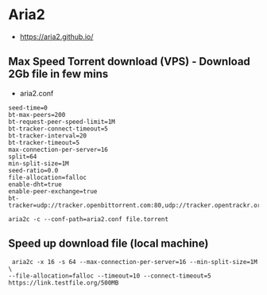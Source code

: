 # Aria2
- https://aria2.github.io/

## Max Speed Torrent download (VPS) - Download 2Gb file in few mins
- aria2.conf
```
seed-time=0
bt-max-peers=200
bt-request-peer-speed-limit=1M
bt-tracker-connect-timeout=5
bt-tracker-interval=20
bt-tracker-timeout=5
max-connection-per-server=16
split=64
min-split-size=1M
seed-ratio=0.0
file-allocation=falloc
enable-dht=true
enable-peer-exchange=true
bt-tracker=udp://tracker.openbittorrent.com:80,udp://tracker.opentrackr.org:1337,udp://tracker.coppersurfer.tk:6969
```

```
aria2c -c --conf-path=aria2.conf file.torrent
```

## Speed up download file (local machine)
```
 aria2c -x 16 -s 64 --max-connection-per-server=16 --min-split-size=1M \
--file-allocation=falloc --timeout=10 --connect-timeout=5 https://link.testfile.org/500MB
```
